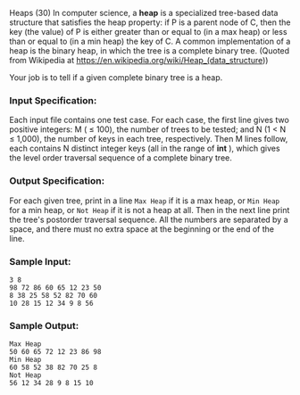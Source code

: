 Heaps (30)
In computer science, a **heap** is a specialized tree-based data structure
that satisfies the heap property: if P is a parent node of C, then the key
(the value) of P is either greater than or equal to (in a max heap) or less
than or equal to (in a min heap) the key of C. A common implementation of a
heap is the binary heap, in which the tree is a complete binary tree. (Quoted
from Wikipedia at <https://en.wikipedia.org/wiki/Heap_(data_structure>))

Your job is to tell if a given complete binary tree is a heap.

### Input Specification:

Each input file contains one test case. For each case, the first line gives
two positive integers: M ( $\le$ 100), the number of trees to be tested; and N
(1 $<$ N $\le$ 1,000), the number of keys in each tree, respectively. Then M
lines follow, each contains N distinct integer keys (all in the range of
**int** ), which gives the level order traversal sequence of a complete binary
tree.

### Output Specification:

For each given tree, print in a line `Max Heap` if it is a max heap, or `Min
Heap` for a min heap, or `Not Heap` if it is not a heap at all. Then in the
next line print the tree's postorder traversal sequence. All the numbers are
separated by a space, and there must no extra space at the beginning or the
end of the line.

### Sample Input:

    
    
    3 8
    98 72 86 60 65 12 23 50
    8 38 25 58 52 82 70 60
    10 28 15 12 34 9 8 56
    

### Sample Output:

    
    
    Max Heap
    50 60 65 72 12 23 86 98
    Min Heap
    60 58 52 38 82 70 25 8
    Not Heap
    56 12 34 28 9 8 15 10
    

